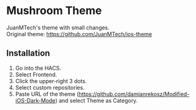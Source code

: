 # Mushroom Theme
JuanMTech's theme with small changes.<br/>
Original theme: https://github.com/JuanMTech/ios-theme


## Installation
1. Go into the HACS.
2. Select Frontend.
3. Click the upper-right 3 dots.
4. Select custom repositories.
5. Paste URL of the theme (https://github.com/damianrekosz/Modified-iOS-Dark-Mode) and select Theme as Category.


